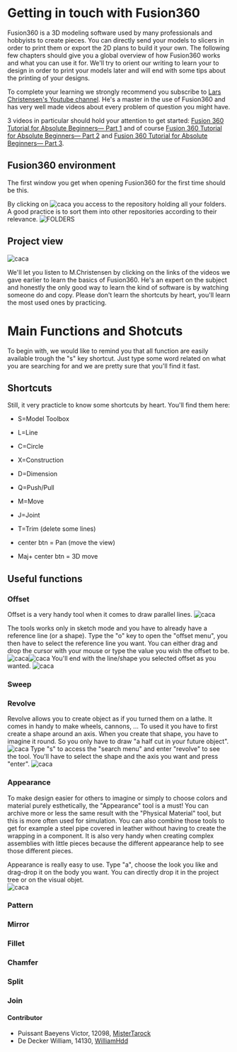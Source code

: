 # Getting in touch with Fusion360
Fusion360 is a 3D modeling software used by many professionals and hobbyists to create pieces. You can directly send your models to slicers in order to print them or export the 2D plans to build it your own. The following few chapters should give you a global overview of how Fusion360 works and what you can use it for. We'll try to orient our writing to learn your to design in order to print your models later and will end with some tips about the printing of your designs.

To complete your learning we strongly recommend you subscribe to <a href="https://www.youtube.com/channel/UCo29kn3d9ziFUZGZ50VKvWA">Lars Christensen's Youtube channel</a>. He's a master in the use of Fusion360 and has very well made videos about every problem of question you might have.

3 videos in particular should hold your attention to get started:
<a href="https://www.youtube.com/watch?v=A5bc9c3S12g"> Fusion 360 Tutorial for Absolute Beginners— Part 1</a> and of course <a href="https://www.youtube.com/watch?v=HXRMzJWo0-Q"> Fusion 360 Tutorial for Absolute Beginners— Part 2</a>  and <a href="https://www.youtube.com/watch?v=zS8dYA_Iluc&t=614s"> Fusion 360 Tutorial for Absolute Beginners— Part 3</a>.  

## Fusion360 environment
The first window you get when opening Fusion360 for the first time should be this.


 By clicking on ![caca](../img/mechanical/square.png) you access to the repository holding all your folders.
 A good practice is to sort them into other repositories according to their relevance.
 ![FOLDERS](../img/mechanical/FOLDERS.png)

## Project view

![caca](../img/mechanical/Fusion1.png)

We'll let you listen to M.Christensen by clicking on the links of the videos we gave earlier to learn the basics of Fusion360. He's an expert on the subject and honestly the only good way to learn the kind of software is by watching someone do and copy. Please don't learn the shortcuts by heart, you'll learn the most used ones by practicing.

# Main Functions and Shotcuts
To begin with, we would like to remind you that all function are easily available trough the "s" key shortcut. Just type some word related on what you are searching for and we are pretty sure that you'll find it fast.

## Shortcuts
Still, it very practicle to know some shortcuts by heart. You'll find them here:

- S=Model Toolbox

- L=Line
- C=Circle
- X=Construction
- D=Dimension

- Q=Push/Pull
- M=Move

- J=Joint
- T=Trim (delete some lines)

- center btn = Pan (move the view)
- Maj+ center btn  = 3D move

## Useful functions


### Offset
Offset is a very handy tool when it comes to draw parallel lines.
![caca](../img/mechanical/Offset1.png)

The tools works only in sketch mode and you have to already have a reference line (or a shape). Type the "o"
key to open the "offset menu", you then have to select the reference line you want. You can either drag and drop the cursor with your mouse or type the value you wish the offset to be.
![caca](../img/mechanical/Offset_drag.png)![caca](../img/mechanical/OFFSET_VALUE.png)
You'll end with the line/shape you selected offset as you wanted.
![caca](../img/mechanical/Offset_finish.png)
### Sweep
### Revolve
Revolve allows you to create object as if you turned them on a lathe. It comes in handy to make wheels, cannons, ...
To used it you have to first create a shape around an axis. When you create that shape, you have to imagine it round. So you only have to draw "a half cut in your future object".
![caca](../img/mechanical/Vase_shape.png)
Type "s" to access the "search menu" and enter "revolve" to see the tool. You'll have to select the shape and the axis you want and press "enter".
![caca](../img/mechanical/vase_glass.png)
### Appearance
To make design easier for others to imagine or simply to choose colors and material purely esthetically, the "Appearance" tool is a must! You can archive more or less the same result with the "Physical Material" tool, but this is more often used for simulation. You can also combine those tools to get for example a steel pipe covered in leather without having to create the wrapping in a component.
It is also very handy when creating complex assemblies with little pieces because the different appearance help to see those different pieces.

Appearance is really easy to use. Type "a", choose the look you like and drag-drop it on the body you want. You can directly drop it in the project tree or on the visual objet.  
![caca](../img/mechanical/Appearance_tool.png)

### Pattern
### Mirror
### Fillet
### Chamfer
### Split
### Join


#### Contributor
- Puissant Baeyens Victor, 12098, [MisterTarock](https://github.com/MisterTarock)
- De Decker William, 14130, [WilliamHdd](https://github.com/WilliamHdd)
